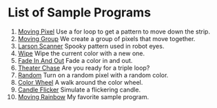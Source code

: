 # List of Sample Programs

1. [Moving Pixel](moving-pixel.md) Use a for loop to get a pattern to move down the strip.
2. [Moving Group](moving-group.md) We create a group of pixels that move together.
3. [Larson Scanner](larson-scanner.md) Spooky pattern used in robot eyes.
4. [Wipe](wipe.md) Wipe the current color with a new one.
5. [Fade In And Out](fade-in-and-out.md) Fade a color in and out.
6. [Theater Chase](theater-chase.md) Are you ready for a triple loop?
7. [Random](random.md) Turn on a random pixel with a random color.
8. [Color Wheel](color-wheel.md) A walk around the color wheel.
9. [Candle Flicker](candle-flicker.md) Simulate a flickering candle.
10. [Moving Rainbow](moving-rainbow.md) My favorite sample program.
